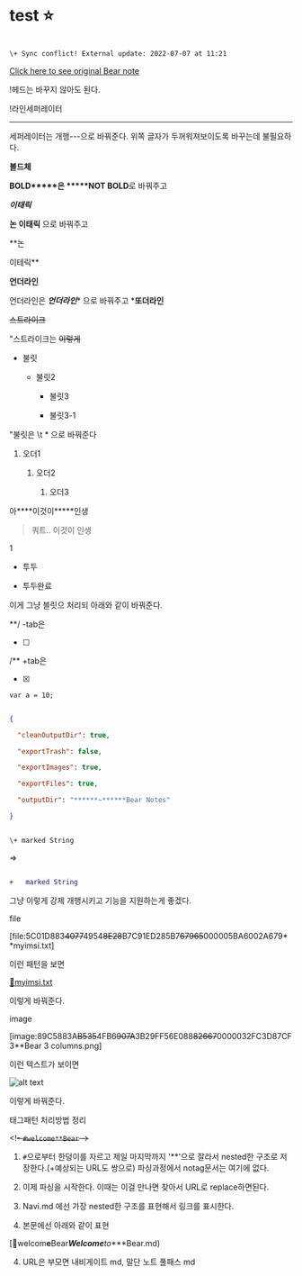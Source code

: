 # test ⭐️

```diff

\+ Sync conflict! External update: 2022-07-07 at 11:21

```



[Click here to see original Bear note](bear:**/x~~callback~~url**open-note?id=C026DB37-57BB-4D63-B26D-BF8F5AD21A84~~67965~~000005B4CA4ACA15)

!헤드는 바꾸지 않아도 된다.



!라인세퍼레이터








---

세퍼레이터는 개행---으로 바꿔준다. 위쪽 글자가 두꺼워져보이도록 바꾸는데 불필요하다.



****볼드체****

****BOLD*****은 *****NOT BOLD****로 바꿔주고



***이태릭***

****논 이태릭**** 으로 바꿔주고

**논

이테릭**



****언더라인****

언더라인은 *****언더라인****** 으로 바꿔주고 *****또더라인****



~~스트라이크~~

"스트라이크는 ~~이렇게~~



* 불릿

	* 불릿2

		* 불릿3

		* 불릿3-1

"불릿은 \t * 으로 바꿔준다



1. 오더1

	1. 오더2

		1. 오더3

아****이것이*****인생



> 쿼트.. 이것이 인생

1

-	투두

+	투두완료

이게 그냥 블릿으 처리되 아래와 같이 바꿔준다.



**/ -tab은

-	[ ]

/** +tab은

-	[x]





`var a = 10;`





```json

{

  "cleanOutputDir": true,

  "exportTrash": false,

  "exportImages": true,

  "exportFiles": true,

  "outputDir": "******~******Bear Notes"

}

```





```diff

\+ marked String

```



=>

```diff

+	marked String

```

그냥 이렇게 강제 개행시키고 기능을 지원하는게 좋겠다.



file

[file:5C01D883~~4077~~4954~~8E28~~B7C91ED285B7~~67965~~000005BA6002A679**myimsi.txt]

이런 패턴을 보면

[💾myimsi.txt](https:/***github.co*******m*******PlayGroun*******d*******maste*******r*******file*******s******myimsi.txt)

이렇게 바꿔준다.





image

[image:89C5883A~~B535~~4FB6~~907A~~3B29FF56E088~~82667~~0000032FC3D87CF3**Bear 3 columns.png]

이런 텍스트가 보이면

![alt text](image******s******Pro.jpg)

이렇게 바꿔준다.



태그패턴 처리방법 정리

<!~~- `#welcome**Bear` -~~>

1) `#`으로부터 한덩이를 자르고 제일 마지막까지 '**'으로 잘라서 nested한 구조로 저장한다.(+예상되는 URL도 쌍으로) 파싱과정에서 notag문서는 여기에 없다.

2) 이제 파싱을 시작한다. 이때는 이걸 만나면 찾아서 URL로 replace하면된다.

3) Navi.md 에선 가장 nested한 구조를 표현해서 링크를 표시한다.

4) 본문에선 아래와 같이 표현

[🔗welcom******e******Bear***Welcome****to****Bear.md)

4) URL은 부모면 내비게이트 md, 말단 노트 풀패스 md

<!-- {BearID:79A70F71-3273-4C53-8795-13E1238519BD-76434-000006075B065F90} -->
